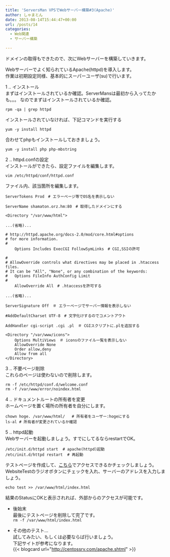 ```yaml
---
title: 'ServersMan VPSでWebサーバー構築#3(Apache)'
author: しゃまとん
date: 2013-08-14T15:44:47+00:00
url: /posts/14
categories:
  - Web関連
  - サーバー構築

---
```

ドメインの取得もできたので、次にWebサーバーを構築していきます。

Webサーバーでよく知られているApache(httpd)を導入します。  
作業は初期設定同様、基本的にスーパーユーザ(su)で行います。

<!--more-->

1 .. インストール  
まずはインストールされているか確認。ServerMansは最初から入ってたかも。。。
なのでまずはインストールされているか確認。

```shell
rpm -qa | grep httpd
```

インストールされていなければ、下記コマンドを実行する

```shell
yum -y install httpd
```

合わせてphpもインストールしておきましょう。

```shell
yum -y install php php-mbstring
```

2 .. httpd.confの設定  
インストールができたら、設定ファイルを編集します。

```shell
vim /etc/httpd/conf/httpd.conf
```

ファイル内、該当箇所を編集します。

```text
ServerTokens Prod　# エラーページ等でOS名を表示しない

ServerName shamaton.orz.hm:80　# 取得したドメインにする

<Directory "/var/www/html">

...(省略)...

# http://httpd.apache.org/docs-2.0/mod/core.html#options
# for more information.
#
    Options Includes ExecCGI FollowSymLinks　# CGI,SSIの許可

#
# AllowOverride controls what directives may be placed in .htaccess files.
# It can be "All", "None", or any combination of the keywords:
#   Options FileInfo AuthConfig Limit
#
    AllowOverride All　# .htaccessを許可する

...(省略)...

ServerSignature Off　＃ エラーページでサーバー情報を表示しない

#AddDefaultCharset UTF-8　# 文字化けするのでコメントアウト

AddHandler cgi-script .cgi .pl　＃ CGIスクリプトに.plを追加する

<Directory "/var/www/icons">
    Options MultiViews　＃ iconsのファイル一覧を表示しない
    AllowOverride None
    Order allow,deny
    Allow from all
</Directory>
```

3 .. 不要ページ削除  
これらのページは使わないので削除します。
```shell
rm -f /etc/httpd/conf.d/welcome.conf
rm -f /var/www/error/noindex.html
```

4 .. ドキュメントルートの所有者を変更  
ホームページを置く場所の所有者を自分にします。
```shell
chown hoge. /var/www/html/   # 所有者をユーザー:hogeにする
ls-al # 所有者が変更されているか確認
```

5 .. httpd起動  
Webサーバーを起動しましょう。すでにしてるならrestartでOK。

```shell
/etc/init.d/httpd start  # apache(httpd)起動
/etc/init.d/httpd restart  # 再起動
```

テストページを作成して、[こちら][1]でアクセスできるかチェックしましょう。  
WebsiteTestのラジオボタンにチェックを入れ、サーバーのアドレスを入力しましょう。

```shell
echo test >> /var/www/html/index.html
```
    
結果のStatusにOKと表示されれば、外部からのアクセスが可能です。
    
* 後始末  
最後にテストページを削除して完了です。  
`rm -f /var/www/html/index.html`

* その他のテスト…  
試してみたい、もしくは必要ならば行いましょう。  
下記サイトが参考になります。  
  {{< blogcard url="http://centossrv.com/apache.shtml" >}}

 [1]: http://www.websitepulse.com/help/tools.php